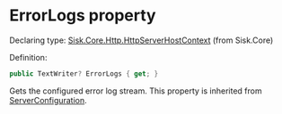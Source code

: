 <!--

Copyrights 2023 Sisk Framework - CypherPotato
Published under MIT license

!!! DO NOT EDIT THIS FILE !!!
This file was generated by a tool in the Sisk package. To edit the information in this documentation,
edit the XML documentation present in the Sisk source code.

-->


# ErrorLogs property

Declaring type: [Sisk.Core.Http.HttpServerHostContext](/read?q=/contents/spec/Sisk.Core.Http.HttpServerHostContext.md) (from Sisk.Core)


Definition:

```cs
public TextWriter? ErrorLogs { get; }
```

Gets the configured error log stream. This property is inherited from <a href="/read?q=/contents/spec/Sisk.Core.Http.HttpServerHostContext.md">ServerConfiguration</a>.

